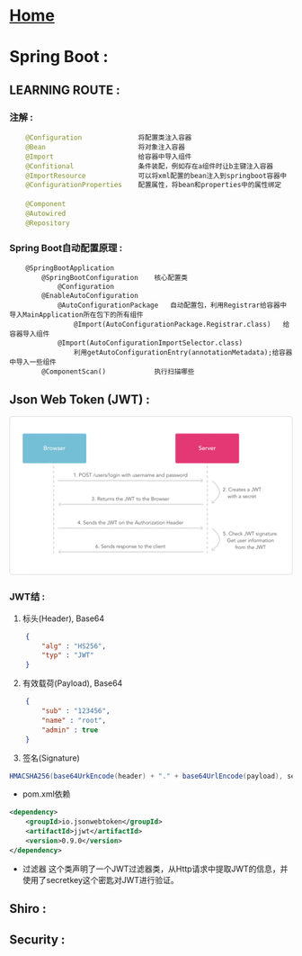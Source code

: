 # [Home](../README.md)
# Spring Boot :

## LEARNING ROUTE :
### 注解 :
```Java
	@Configuration 				将配置类注入容器
	@Bean						将对象注入容器
	@Import						给容器中导入组件
	@Confitional				条件装配，例如存在a组件时让b主键注入容器
	@ImportResource				可以将xml配置的bean注入到springboot容器中
	@ConfigurationProperties	配置属性，将bean和properties中的属性绑定

	@Component					
	@Autowired					
	@Repository					
```
### Spring Boot自动配置原理 :
```
	@SpringBootApplication
		@SpringBootConfiguration	核心配置类
			@Configuration
		@EnableAutoConfiguration
			@AutoConfigurationPackage	自动配置包，利用Registrar给容器中导入MainApplication所在包下的所有组件
				@Import(AutoConfigurationPackage.Registrar.class)	给容器导入组件
			@Import(AutoConfigurationImportSelector.class)		
				利用getAutoConfigurationEntry(annotationMetadata);给容器中导入一些组件
		@ComponentScan()			执行扫描哪些
```
## Json Web Token (JWT) :
![jwt](../images/jwt.png)

### JWT结 :
1. 标头(Header), Base64

```json
	{
		"alg" : "HS256",
		"typ" : "JWT"
	}
```
2. 有效载荷(Payload), Base64

```json
	{
		"sub" : "123456",
		"name" : "root",
		"admin" : true
	}
```
3. 签名(Signature)

```Java
HMACSHA256(base64UrkEncode(header) + "." + base64UrlEncode(payload), secret)
```

- pom.xml依赖

```xml
<dependency>
    <groupId>io.jsonwebtoken</groupId>
    <artifactId>jjwt</artifactId>
    <version>0.9.0</version>
</dependency>
```
- 过滤器
这个类声明了一个JWT过滤器类，从Http请求中提取JWT的信息，并使用了secretkey这个密匙对JWT进行验证。


## Shiro :

## Security :

